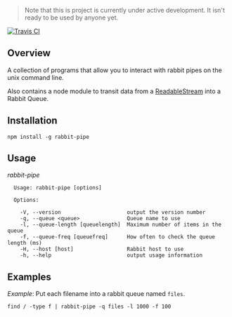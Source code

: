 > Note that this is project is currently under active development. It isn't ready to be used by anyone yet.

[![Travis CI](https://travis-ci.org/robertkeizer/rabbit-pipe.svg?branch=master)](https://travis-ci.org/robertkeizer/rabbit-pipe)

## Overview

A collection of programs that allow you to interact with rabbit pipes on the unix command line. 

Also contains a node module to transit data from a [ReadableStream](https://nodejs.org/api/stream.html#stream_readable_streams) into a Rabbit Queue.

## Installation

```
npm install -g rabbit-pipe
```

## Usage

*rabbit-pipe*
```
  Usage: rabbit-pipe [options]

  Options:

    -V, --version                     output the version number
    -q, --queue <queue>               Queue name to use
    -l, --queue-length [queuelength]  Maximum number of items in the queue
    -f, --queue-freq [queuefreq]      How often to check the queue length (ms)
    -H, --host [host]                 Rabbit host to use
    -h, --help                        output usage information
```

## Examples

*Example*: Put each filename into a rabbit queue named `files`.
```
find / -type f | rabbit-pipe -q files -l 1000 -f 100
```
